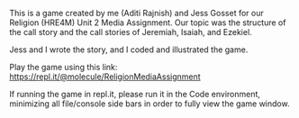 This is a game created by me (Aditi Rajnish) and Jess Gosset for our Religion (HRE4M) Unit 2 Media Assignment. Our topic was the structure of the call story and the call stories of Jeremiah, Isaiah, and Ezekiel.

Jess and I wrote the story, and I coded and illustrated the game. 

Play the game using this link: https://repl.it/@molecule/ReligionMediaAssignment

If running the game in repl.it, please run it in the Code environment, minimizing all file/console side bars in order to fully view the game window.
